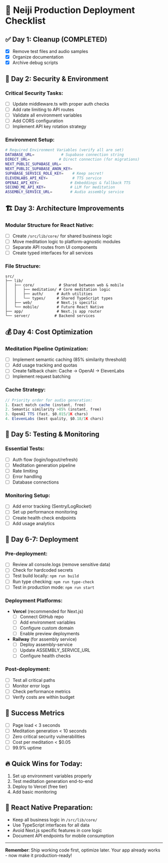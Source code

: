 # 🚀 Neiji Production Deployment Checklist

## ✅ Day 1: Cleanup (COMPLETED)
- [x] Remove test files and audio samples
- [x] Organize documentation
- [x] Archive debug scripts

## 🔐 Day 2: Security & Environment
### Critical Security Tasks:
- [ ] Update middleware.ts with proper auth checks
- [ ] Add rate limiting to API routes
- [ ] Validate all environment variables
- [ ] Add CORS configuration
- [ ] Implement API key rotation strategy

### Environment Setup:
```bash
# Required Environment Variables (verify all are set)
DATABASE_URL=            # Supabase connection string
DIRECT_URL=             # Direct connection (for migrations)
NEXT_PUBLIC_SUPABASE_URL=
NEXT_PUBLIC_SUPABASE_ANON_KEY=
SUPABASE_SERVICE_ROLE_KEY=    # Keep secret!
ELEVENLABS_API_KEY=           # TTS service
OPENAI_API_KEY=              # Embeddings & fallback TTS
SECOND_ME_API_KEY=           # LLM for meditation
ASSEMBLY_SERVICE_URL=        # Audio assembly service
```

## 🏗️ Day 3: Architecture Improvements
### Modular Structure for React Native:
- [ ] Create `/src/lib/core/` for shared business logic
- [ ] Move meditation logic to platform-agnostic modules
- [ ] Separate API routes from UI components
- [ ] Create typed interfaces for all services

### File Structure:
```
src/
├── lib/
│   ├── core/           # Shared between web & mobile
│   │   ├── meditation/ # Core meditation logic
│   │   ├── auth/      # Auth utilities
│   │   └── types/     # Shared TypeScript types
│   ├── web/           # Next.js specific
│   └── mobile/        # Future React Native
├── app/               # Next.js app router
└── server/           # Backend services
```

## 💰 Day 4: Cost Optimization
### Meditation Pipeline Optimization:
- [ ] Implement semantic caching (85% similarity threshold)
- [ ] Add usage tracking and quotas
- [ ] Create fallback chain: Cache → OpenAI → ElevenLabs
- [ ] Implement request batching

### Cache Strategy:
```typescript
// Priority order for audio generation:
1. Exact match cache (instant, free)
2. Semantic similarity >85% (instant, free)
3. OpenAI TTS (fast, $0.015/1K chars)
4. ElevenLabs (best quality, $0.18/1K chars)
```

## 🧪 Day 5: Testing & Monitoring
### Essential Tests:
- [ ] Auth flow (login/logout/refresh)
- [ ] Meditation generation pipeline
- [ ] Rate limiting
- [ ] Error handling
- [ ] Database connections

### Monitoring Setup:
- [ ] Add error tracking (Sentry/LogRocket)
- [ ] Set up performance monitoring
- [ ] Create health check endpoints
- [ ] Add usage analytics

## 🚢 Day 6-7: Deployment
### Pre-deployment:
- [ ] Review all console.logs (remove sensitive data)
- [ ] Check for hardcoded secrets
- [ ] Test build locally: `npm run build`
- [ ] Run type checking: `npm run type-check`
- [ ] Test in production mode: `npm run start`

### Deployment Platforms:
- **Vercel** (recommended for Next.js)
  - [ ] Connect GitHub repo
  - [ ] Add environment variables
  - [ ] Configure custom domain
  - [ ] Enable preview deployments

- **Railway** (for assembly service)
  - [ ] Deploy assembly-service
  - [ ] Update ASSEMBLY_SERVICE_URL
  - [ ] Configure health checks

### Post-deployment:
- [ ] Test all critical paths
- [ ] Monitor error logs
- [ ] Check performance metrics
- [ ] Verify costs are within budget

## 🎯 Success Metrics
- [ ] Page load < 3 seconds
- [ ] Meditation generation < 10 seconds
- [ ] Zero critical security vulnerabilities
- [ ] Cost per meditation < $0.05
- [ ] 99.9% uptime

## 🔥 Quick Wins for Today:
1. Set up environment variables properly
2. Test meditation generation end-to-end
3. Deploy to Vercel (free tier)
4. Add basic monitoring

## 📱 React Native Preparation:
- Keep all business logic in `/src/lib/core/`
- Use TypeScript interfaces for all data
- Avoid Next.js specific features in core logic
- Document API endpoints for mobile consumption

---

**Remember**: Ship working code first, optimize later. Your app already works - now make it production-ready!
